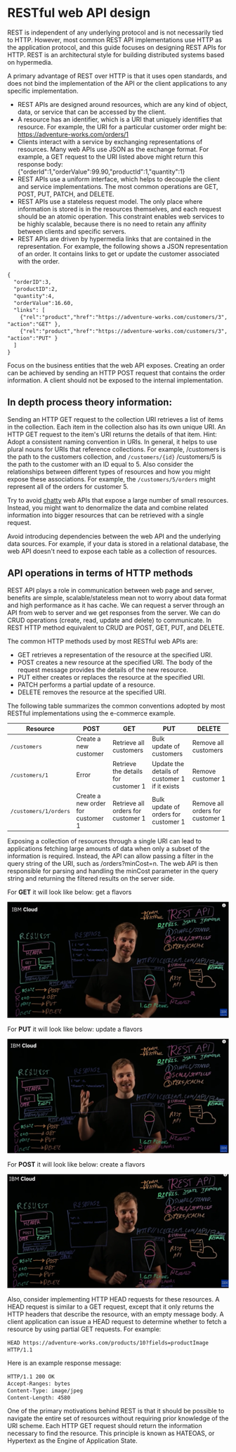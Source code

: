 # RESTful web API design

REST is independent of any underlying protocol and is not necessarily tied to HTTP. However, most common REST API implementations use HTTP as the application protocol, and this guide focuses on designing REST APIs for HTTP. REST is an architectural style for building distributed systems based on hypermedia. 

A primary advantage of REST over HTTP is that it uses open standards, and does not bind the implementation of the API or the client applications to any specific implementation.

- REST APIs are designed around resources, which are any kind of object, data, or service that can be accessed by the client.
- A resource has an identifier, which is a URI that uniquely identifies that resource. For example, the URI for a particular customer order might be: https://adventure-works.com/orders/1
- Clients interact with a service by exchanging representations of resources. Many web APIs use JSON as the exchange format. For example, a GET request to the URI listed above might return this response body: {"orderId":1,"orderValue":99.90,"productId":1,"quantity":1}
- REST APIs use a uniform interface, which helps to decouple the client and service implementations. The most common operations are GET, POST, PUT, PATCH, and DELETE.
- REST APIs use a stateless request model. The only place where information is stored is in the resources themselves, and each request should be an atomic operation. This constraint enables web services to be highly scalable, because there is no need to retain any affinity between clients and specific servers. 
- REST APIs are driven by hypermedia links that are contained in the representation. For example, the following shows a JSON representation of an order. It contains links to get or update the customer associated with the order. 

```
{
  "orderID":3,
  "productID":2,
  "quantity":4,
  "orderValue":16.60,
  "links": [
    {"rel":"product","href":"https://adventure-works.com/customers/3", "action":"GET" },
    {"rel":"product","href":"https://adventure-works.com/customers/3", "action":"PUT" }
  ]
}
```
Focus on the business entities that the web API exposes. Creating an order can be achieved by sending an HTTP POST request that contains the order information. A client should not be exposed to the internal implementation.

## In depth process theory information:

Sending an HTTP GET request to the collection URI retrieves a list of items in the collection. Each item in the collection also has its own unique URI. An HTTP GET request to the item's URI returns the details of that item. Hint: Adopt a consistent naming convention in URIs. In general, it helps to use plural nouns for URIs that reference collections. For example, /customers is the path to the customers collection, and `/customers/{id}`  /customers/5 is the path to the customer with an ID equal to 5. Also consider the relationships between different types of resources and how you might expose these associations. For example, the `/customers/5/orders` might represent all of the orders for customer 5.

Try to avoid [chatty](https://learn.microsoft.com/en-us/azure/architecture/antipatterns/chatty-io/) web APIs that expose a large number of small resources. Instead, you might want to denormalize the data and combine related information into bigger resources that can be retrieved with a single request.  

Avoid introducing dependencies between the web API and the underlying data sources. For example, if your data is stored in a relational database, the web API doesn't need to expose each table as a collection of resources.

## API operations in terms of HTTP methods

REST API plays a role in communication between web page and server, benefits are simple, scalable/stateless mean not to worry about data format and high performance as it has cache.
We can request a server through an API from web to server and we get responses from the server. We can do CRUD operations (create, read, update and delete) to communicate. In REST HTTP method equivalent to CRUD are POST, GET, PUT, and DELETE.

The common HTTP methods used by most RESTful web APIs are:

- GET retrieves a representation of the resource at the specified URI. 
- POST creates a new resource at the specified URI. The body of the request message provides the details of the new resource. 
- PUT either creates or replaces the resource at the specified URI. 
- PATCH performs a partial update of a resource. 
- DELETE removes the resource at the specified URI.

The following table summarizes the common conventions adopted by most RESTful implementations using the e-commerce example.

| Resource             | POST                        | GET                               | PUT                                       | DELETE                    |
|----------------------|-----------------------------|-----------------------------------|-------------------------------------------|---------------------------|
| `/customers`         | Create a new customer       | Retrieve all customers            | Bulk update of customers                  | Remove all customers      |
| `/customers/1`       | Error                       | Retrieve the details for customer 1 | Update the details of customer 1 if it exists | Remove customer 1         |
| `/customers/1/orders`| Create a new order for customer 1 | Retrieve all orders for customer 1 | Bulk update of orders for customer 1     | Remove all orders for customer 1 |

Exposing a collection of resources through a single URI can lead to applications fetching large amounts of data when only a subset of the information is required.  Instead, the API can allow passing a filter in the query string of the URI, such as /orders?minCost=n. The web API is then responsible for parsing and handling the minCost parameter in the query string and returning the filtered results on the server side. 

For **GET** it will look like below: get a flavors

![GET](./images/get.png)

For **PUT** it will look like below:  update a flavors

![UPDATE](./images/update.png)

For **POST** it will look like below:  create a flavors

![CREATE](./images/create.png)

Also, consider implementing HTTP HEAD requests for these resources. A HEAD request is similar to a GET request, except that it only returns the HTTP headers that describe the resource, with an empty message body. A client application can issue a HEAD request to determine whether to fetch a resource by using partial GET requests. For example:
```
HEAD https://adventure-works.com/products/10?fields=productImage HTTP/1.1
```
Here is an example response message:
```
HTTP/1.1 200 OK
Accept-Ranges: bytes
Content-Type: image/jpeg
Content-Length: 4580
```
One of the primary motivations behind REST is that it should be possible to navigate the entire set of resources without requiring prior knowledge of the URI scheme. Each HTTP GET request should return the information necessary to find the resource. This principle is known as HATEOAS, or Hypertext as the Engine of Application State.